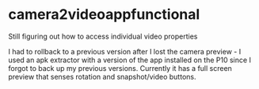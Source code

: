 # camera2videoappfunctional
Still figuring out how to access individual video properties

I had to rollback to a previous version after I lost the camera preview - I used an apk extractor with a version of the app installed on the P10 since I forgot to back up my previous versions. Currently it has a full screen preview that senses rotation and snapshot/video buttons. 
